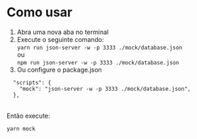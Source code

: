 # Como usar

1. Abra uma nova aba no terminal<BR />
2. Execute o seguinte comando: <BR />
   ```yarn run json-server -w -p 3333 ./mock/database.json```<BR />
   ou<BR />
   ```npm run json-server -w -p 3333 ./mock/database.json```<BR />
3. Ou configure o package.json<BR />
```
  "scripts": {
    "mock": "json-server -w -p 3333 ./mock/database.json",
  },
```
<BR />
Então execute:

```
yarn mock
```